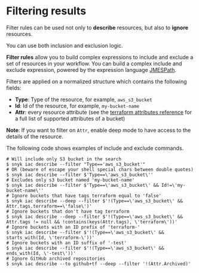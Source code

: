 # Filtering results

Filter rules can be used not only to **describe** resources, but also to **ignore** resources.

You can use both inclusion and exclusion logic.

**Filter rules** allow you to build complex expressions to include and exclude a set of resources in your workflow. You can build a complex include and exclude expression, powered by the expression language [JMESPath](https://jmespath.org).

Filters are applied on a normalized structure which contains the following fields:

* **Type**: Type of the resource, for example, `aws_s3_bucket`
* **Id**: Id of the resource, for example, `my-bucket-name`
* **Attr**: every resource attribute (see the [terraform attributes reference](https://registry.terraform.io/providers/hashicorp/aws/latest/docs/resources/s3\_bucket#attributes-reference) for a full list of supported attributes of a bucket)

**Note**: If you want to filter on `Attr`, enable deep mode to have access to the details of the resource.

The following code shows examples of include and exclude commands.[​](https://docs.driftctl.com/0.22.0/usage/filtering/rules#examples)

```
# Will include only S3 bucket in the search
$ snyk iac describe --filter "Type=='aws_s3_bucket'"
# OR (beware of escape your shell special chars between double quotes)
$ snyk iac describe --filter $'Type==\'aws_s3_bucket\''
# Excludes only s3 bucket named 'my-bucket-name'
$ snyk iac describe --filter $'Type==\'aws_s3_bucket\' && Id!=\'my-bucket-name\''
# Ignore buckets that have tags terraform equal to 'false'
$ snyk iac describe --deep --filter $'!(Type==\'aws_s3_bucket\' && Attr.tags.terraform==\'false\')'
# Ignore buckets that don't have tag terraform
$ snyk iac describe --deep --filter $'!(Type==\'aws_s3_bucket\' && Attr.tags != null && !contains(keys(Attr.tags), \'terraform\'))'
# Ignore buckets with an ID prefix of 'terraform-'
$ snyk iac describe --filter $'!(Type==\'aws_s3_bucket\' && starts_with(Id, \'terraform-\'))'
# Ignore buckets with an ID suffix of '-test'
$ snyk iac describe --filter $'!(Type==\'aws_s3_bucket\' && ends_with(Id, \'-test\'))'
# Ignore GitHub archived repositories
$ snyk iac describe --to github+tf --deep --filter '!(Attr.Archived)'
```
